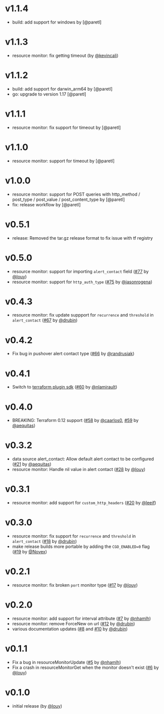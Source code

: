 # v1.1.4
- build: add support for windows by [@paretl]

# v1.1.3
- resource monitor: fix getting timeout (by [@kevincali](https://github.com/kevincali))

# v1.1.2
- build: add support for darwin_arm64 by [@paretl]
- go: upgrade to version 1.17 [@paretl]

# v1.1.1
- resource monitor: fix support for timeout by [@paretl]

# v1.1.0
- resource monitor: support for timeout by [@paretl]

# v1.0.0
- resource monitor: support for POST queries with http_method / post_type / post_value / post_content_type by [@paretl]
- fix: release workflow by [@paretl]

# v0.5.1
- release: Removed the tar.gz release format to fix issue with tf registry

# v0.5.0
- resource monitor: support for importing `alert_contact` field ([#77](https://github.com/louy/terraform-provider-uptimerobot/pull/77) by [@louy](https://github.com/louy))
- resource monitor: support for `http_auth_type` ([#75](https://github.com/louy/terraform-provider-uptimerobot/pull/75) by [@jasonrogena](https://github.com/jasonrogena))

# v0.4.3
- resource monitor: fix update suppport for `recurrence` and `threshold` in `alert_contact` ([#67](https://github.com/louy/terraform-provider-uptimerobot/pull/67) by [@drubin](https://github.com/drubin))

# v0.4.2
- Fix bug in pushover alert contact type ([#66](https://github.com/louy/terraform-provider-uptimerobot/pull/66) by [@randrusiak](https://github.com/randrusiak))

# v0.4.1
- Switch to [terraform plugin sdk](https://www.terraform.io/docs/extend/plugin-sdk.html) ([#60](https://github.com/louy/terraform-provider-uptimerobot/pull/60) by [@nlamirault](https://github.com/nlamirault))

# v0.4.0
- BREAKING: Terraform 0.12 support ([#58](https://github.com/louy/terraform-provider-uptimerobot/pull/58) by [@caarlos0](https://github.com/caarlos0), [#59](https://github.com/louy/terraform-provider-uptimerobot/pull/59) by [@aequitas](https://github.com/aequitas))

# v0.3.2
- data source alert_contact: Allow default alert contact to be configured ([#21](https://github.com/louy/terraform-provider-uptimerobot/pull/21) by [@aequitas](https://github.com/aequitas))
- resource monitor: Handle nil value in alert contact ([#28](https://github.com/louy/terraform-provider-uptimerobot/pull/28) by [@louy](https://github.com/louy))

# v0.3.1
- resource monitor: add support for `custom_http_headers` ([#20](https://github.com/louy/terraform-provider-uptimerobot/pull/20) by [@leeif](https://github.com/leeif))

# v0.3.0
- resource monitor: fix support for `recurrence` and `threshold` in `alert_contact` ([#18](https://github.com/louy/terraform-provider-uptimerobot/pull/18) by [@drubin](https://github.com/drubin))
- make release builds more portable by adding the `CGO_ENABLED=0` flag ([#19](https://github.com/louy/terraform-provider-uptimerobot/pull/19) by [@Novex](https://github.com/Novex))

# v0.2.1
- resource monitor: fix broken `port` monitor type ([#17](https://github.com/louy/terraform-provider-uptimerobot/pull/17) by [@louy](https://github.com/louy))

# v0.2.0
- resource monitor: add support for interval attribute ([#7](https://github.com/louy/terraform-provider-uptimerobot/pull/7) by [@nhamlh](https://github.com/nhamlh))
- resource monitor: remove ForceNew on url ([#12](https://github.com/louy/terraform-provider-uptimerobot/pull/12) by [@drubin](https://github.com/drubin))
- various documentation updates ([#8](https://github.com/louy/terraform-provider-uptimerobot/pull/8) and [#10](https://github.com/louy/terraform-provider-uptimerobot/pull/10) by [@drubin](https://github.com/drubin))

# v0.1.1
- Fix a bug in resourceMonitorUpdate ([#5](https://github.com/louy/terraform-provider-uptimerobot/pull/5) by [@nhamlh](https://github.com/nhamlh))
- Fix a crash in resourceMonitorGet when the monitor doesn't exist ([#6](https://github.com/louy/terraform-provider-uptimerobot/pull/6) by [@louy](https://github.com/louy))

# v0.1.0
- initial release (by [@louy](https://github.com/louy))
